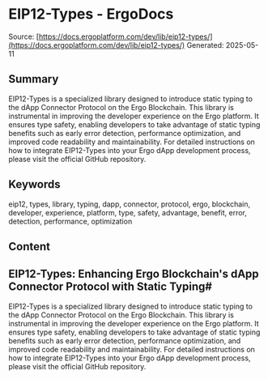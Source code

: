 # EIP12-Types - ErgoDocs
Source: [https://docs.ergoplatform.com/dev/lib/eip12-types/](https://docs.ergoplatform.com/dev/lib/eip12-types/)
Generated: 2025-05-11

## Summary
EIP12-Types is a specialized library designed to introduce static typing to the dApp Connector Protocol on the Ergo Blockchain. This library is instrumental in improving the developer experience on the Ergo platform. It ensures type safety, enabling developers to take advantage of static typing benefits such as early error detection, performance optimization, and improved code readability and maintainability. For detailed instructions on how to integrate EIP12-Types into your Ergo dApp development process, please visit the official GitHub repository.

## Keywords
eip12, types, library, typing, dapp, connector, protocol, ergo, blockchain, developer, experience, platform, type, safety, advantage, benefit, error, detection, performance, optimization

## Content
## EIP12-Types: Enhancing Ergo Blockchain's dApp Connector Protocol with Static Typing#
EIP12-Types is a specialized library designed to introduce static typing to the dApp Connector Protocol on the Ergo Blockchain.
This library is instrumental in improving the developer experience on the Ergo platform. It ensures type safety, enabling developers to take advantage of static typing benefits such as early error detection, performance optimization, and improved code readability and maintainability.
For detailed instructions on how to integrate EIP12-Types into your Ergo dApp development process, please visit the official GitHub repository.
